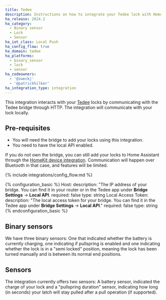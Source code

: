 ```yaml
---
title: Tedee
description: Instructions on how to integrate your Tedee lock with Home Assistant.
ha_release: 2024.2
ha_category:
  - Binary sensor
  - Lock
  - Sensor
ha_iot_class: Local Push
ha_config_flow: true
ha_domain: tedee
ha_platforms:
  - binary_sensor
  - lock
  - sensor
ha_codeowners:
  - '@zweckj'
  - '@patrickhilker'
ha_integration_type: integration
---
```


This integration interacts with your [Tedee](https://tedee.com) locks by communicating with the Tedee bridge through HTTP. The integration will communicate with your lock locally.

## Pre-requisites

- You will need the bridge to add your locks using this integration.
- You need to have the local API enabled.

If you do not own the bridge, you can still add your locks to Home Assistant through the [HomeKit device integration](/integrations/homekit_controller.markdown). Communication will happen over Bluetooth in that case, and features will be limited.

{% include integrations/config_flow.md %}

{% configuration_basic %}
Host:
  description: "The IP address of your bridge. You can find it in your router or in the Tedee app under **Bridge Settings** -> **Local API**.
  required: false
  type: string
Local Access Token:
  description: "The local access token for your bridge. You can find it in the Tedee app under **Bridge Settings** -> **Local API**."
  required: false
  type: string
{% endconfiguration_basic %}

## Binary sensors
We have three binary sensors: One that indicated whether the battery is currently charging, one indicating if pullspring is enabled and one indicating whether the lock is in a "semi locked" position, meaning the lock has been turned manually and is between its normal end positions.

## Sensors
The integration currently offers two sensors: A battery sensor, indicated the charge of your lock and a "pullspring duration" sensor, indicating how long (in seconds) your latch will stay pulled after a pull operation (if supported). 
